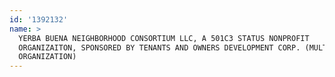 ```yaml
---
id: '1392132'
name: >
  YERBA BUENA NEIGHBORHOOD CONSORTIUM LLC, A 501C3 STATUS NONPROFIT
  ORGANIZAITON, SPONSORED BY TENANTS AND OWNERS DEVELOPMENT CORP. (MULTIPURPOSE
  ORGANIZATION)
---
```

